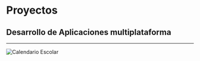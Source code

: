 # Proyectos
## Desarrollo de Aplicaciones multiplataforma
---
<img src="https://www.campamentos.info/images/calendario-escolar-castilla-la-mancha-2025-2026.webp" alt="Calendario Escolar">
